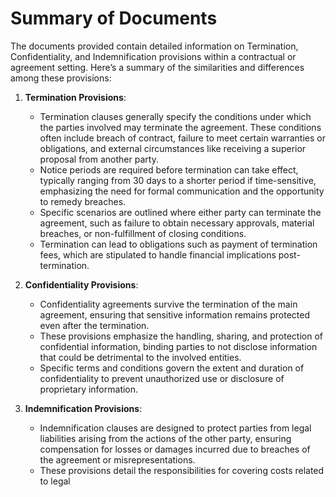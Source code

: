 # Summary of Documents

The documents provided contain detailed information on Termination, Confidentiality, and Indemnification provisions within a contractual or agreement setting. Here’s a summary of the similarities and differences among these provisions:

1. **Termination Provisions**:
   - Termination clauses generally specify the conditions under which the parties involved may terminate the agreement. These conditions often include breach of contract, failure to meet certain warranties or obligations, and external circumstances like receiving a superior proposal from another party.
   - Notice periods are required before termination can take effect, typically ranging from 30 days to a shorter period if time-sensitive, emphasizing the need for formal communication and the opportunity to remedy breaches.
   - Specific scenarios are outlined where either party can terminate the agreement, such as failure to obtain necessary approvals, material breaches, or non-fulfillment of closing conditions.
   - Termination can lead to obligations such as payment of termination fees, which are stipulated to handle financial implications post-termination.

2. **Confidentiality Provisions**:
   - Confidentiality agreements survive the termination of the main agreement, ensuring that sensitive information remains protected even after the termination.
   - These provisions emphasize the handling, sharing, and protection of confidential information, binding parties to not disclose information that could be detrimental to the involved entities.
   - Specific terms and conditions govern the extent and duration of confidentiality to prevent unauthorized use or disclosure of proprietary information.

3. **Indemnification Provisions**:
   - Indemnification clauses are designed to protect parties from legal liabilities arising from the actions of the other party, ensuring compensation for losses or damages incurred due to breaches of the agreement or misrepresentations.
   - These provisions detail the responsibilities for covering costs related to legal